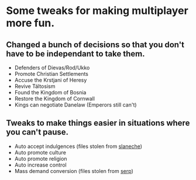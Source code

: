 # Some tweaks for making multiplayer more fun.

## Changed a bunch of decisions so that you don't have to be independant to take them.
- Defenders of Dievas/Rod/Ukko
- Promote Christian Settlements
- Accuse the Krstjani of Heresy
- Revive Táltosism
- Found the Kingdom of Bosnia
- Restore the Kingdom of Cornwall
- Kings can negotiate Danelaw (Emperors still can't)

## Tweaks to make things easier in situations where you can't pause.
- Auto accept indulgences (files stolen from [slaneche](https://steamcommunity.com/workshop/filedetails/?id=2724124651))
- Auto promote culture
- Auto promote religion
- Auto increase control
- Mass demand conversion (files stolen from [serp](https://steamcommunity.com/sharedfiles/filedetails/?id=2753176859))